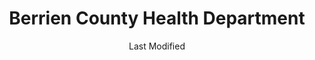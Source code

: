 ---
layout: location-page
date: Last Modified
description: "Local COVID-19 testing is available at Berrien County Health Department in Nashville, Georgia, USA."
permalink: "locations/georgia/nashville/berrien-county-health-department/"
tags:
  - locations
  - georgia
title: Berrien County Health Department
uniqueName: berrien-county-health-department
state: Georgia
stateAbbr: GA
hood: "Nashville"
address: "600-A South Jefferson Street"
city: "Nashville"
zip: "31639"
zipsNearby: "32331 32052 32053 32059 32340 32341 32344 32345 32350 31001 31620 31622 31701 31702 31703 31704 31705 31706 31707 31708 31510 31512 31712 31623 31714 31624 31716 31625 31720 31722 31516 31626 31727 31519 39827 39828 31730 31627 31733 31738 31010 31015 31532 31629 31744 31533 31534 31535 31630 31747 31749 31631 31750 31753 31632 31756 31539 31634 31760 31544 31635 31636 31637 31549 31550 31765 31060 31552 31638 31768 31776 31788 31769 31639 31641 31554 31771 31772 31773 31774 31775 31778 31642 31739 31779 31072 31781 31782 31643 31645 31783 31077 31079 31784 31084 31647 31648 31649 31789 31790 31791 31757 31758 31792 31799 31793 31794 31795 31601 31602 31603 31604 31605 31606 31698 31699 31564 31796 31501 31502 31503 31567 31650 31798" 
mapUrl: "http://maps.apple.com/?q=Berrien+County+Health+Department&address=600-A+South+Jefferson+Street,Nashville,Georgia,31639"
locationType: Drive-thru
phone: ""
website: "https://dph.georgia.gov/locations/berrien-county-health-department"
onlineBooking: undefined
closed: undefined
closedUpdate: June 30th, 2020
notes: ""
days: W-Th
hours: 8:30AM-5PM
ctaMessage: Learn more
ctaUrl: "https://dph.georgia.gov/locations/berrien-county-health-department"
---